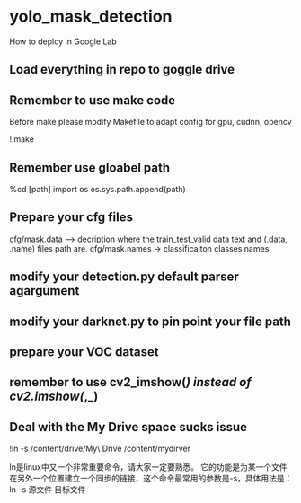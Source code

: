 # yolo_mask_detection
How to deploy in Google Lab


## Load everything in repo to goggle drive

## Remember to use make code
Before make please modify Makefile to adapt config for gpu, cudnn, opencv

! make

## Remember use gloabel path
%cd [path]
import os 
os.sys.path.append(path)

## Prepare your cfg files

cfg/mask.data       --> decription where the train_test_valid data text and (.data, .name) files path  are.
cfg/mask.names      -> classificaiton classes names

## modify your detection.py default parser agargument


## modify your darknet.py to pin point your file path



## prepare your VOC dataset


## remember to use cv2_imshow(_) instead of cv2.imshow(_,_)


## Deal with the My Drive space sucks issue
!ln -s /content/drive/My\ Drive /content/mydirver 

ln是linux中又一个非常重要命令，请大家一定要熟悉。 它的功能是为某一个文件在另外一个位置建立一个同步的链接，这个命令最常用的参数是-s，具体用法是：ln –s 源文件 目标文件
